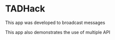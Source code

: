 TADHack
=======


<p> This app was developed to broadcast messages </p>

<p> This app also demonstrates the use of multiple API </p>
